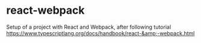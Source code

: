 # react-webpack
Setup of a project with React and Webpack, after following tutorial https://www.typescriptlang.org/docs/handbook/react-&amp;-webpack.html
